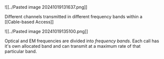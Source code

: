 ![[../Pasted image 20241019131637.png]]

Different channels transmitted in different frequency bands within a [[Cable-based Access]]


![[../Pasted image 20241019135100.png]]

Optical and EM frequencies are divided into *frequency bands*. Each call has it's own allocated band and can transmit at a maximum rate of that particular band. 